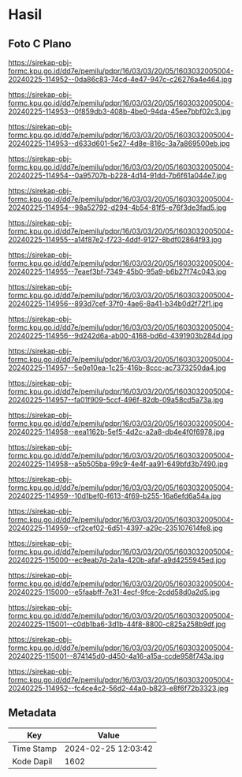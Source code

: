 # Hasil

## Foto C Plano

https://sirekap-obj-formc.kpu.go.id/dd7e/pemilu/pdpr/16/03/03/20/05/1603032005004-20240225-114952--0da86c83-74cd-4e47-947c-c26276a4e464.jpg

https://sirekap-obj-formc.kpu.go.id/dd7e/pemilu/pdpr/16/03/03/20/05/1603032005004-20240225-114953--0f859db3-408b-4be0-94da-45ee7bbf02c3.jpg

https://sirekap-obj-formc.kpu.go.id/dd7e/pemilu/pdpr/16/03/03/20/05/1603032005004-20240225-114953--d633d601-5e27-4d8e-816c-3a7a869500eb.jpg

https://sirekap-obj-formc.kpu.go.id/dd7e/pemilu/pdpr/16/03/03/20/05/1603032005004-20240225-114954--0a95707b-b228-4d14-91dd-7b6f61a044e7.jpg

https://sirekap-obj-formc.kpu.go.id/dd7e/pemilu/pdpr/16/03/03/20/05/1603032005004-20240225-114954--98a52792-d294-4b54-81f5-e76f3de3fad5.jpg

https://sirekap-obj-formc.kpu.go.id/dd7e/pemilu/pdpr/16/03/03/20/05/1603032005004-20240225-114955--a14f87e2-f723-4ddf-9127-8bdf02864f93.jpg

https://sirekap-obj-formc.kpu.go.id/dd7e/pemilu/pdpr/16/03/03/20/05/1603032005004-20240225-114955--7eaef3bf-7349-45b0-95a9-b6b27f74c043.jpg

https://sirekap-obj-formc.kpu.go.id/dd7e/pemilu/pdpr/16/03/03/20/05/1603032005004-20240225-114956--893d7cef-37f0-4ae6-8a41-b34b0d2f72f1.jpg

https://sirekap-obj-formc.kpu.go.id/dd7e/pemilu/pdpr/16/03/03/20/05/1603032005004-20240225-114956--9d242d6a-ab00-4168-bd6d-4391903b284d.jpg

https://sirekap-obj-formc.kpu.go.id/dd7e/pemilu/pdpr/16/03/03/20/05/1603032005004-20240225-114957--5e0e10ea-1c25-416b-8ccc-ac7373250da4.jpg

https://sirekap-obj-formc.kpu.go.id/dd7e/pemilu/pdpr/16/03/03/20/05/1603032005004-20240225-114957--fa01f909-5ccf-496f-82db-09a58cd5a73a.jpg

https://sirekap-obj-formc.kpu.go.id/dd7e/pemilu/pdpr/16/03/03/20/05/1603032005004-20240225-114958--eea1162b-5ef5-4d2c-a2a8-db4e4f0f6978.jpg

https://sirekap-obj-formc.kpu.go.id/dd7e/pemilu/pdpr/16/03/03/20/05/1603032005004-20240225-114958--a5b505ba-99c9-4e4f-aa91-649bfd3b7490.jpg

https://sirekap-obj-formc.kpu.go.id/dd7e/pemilu/pdpr/16/03/03/20/05/1603032005004-20240225-114959--10d1bef0-f613-4f69-b255-16a6efd6a54a.jpg

https://sirekap-obj-formc.kpu.go.id/dd7e/pemilu/pdpr/16/03/03/20/05/1603032005004-20240225-114959--cf2cef02-6d51-4397-a29c-235107614fe8.jpg

https://sirekap-obj-formc.kpu.go.id/dd7e/pemilu/pdpr/16/03/03/20/05/1603032005004-20240225-115000--ec9eab7d-2a1a-420b-afaf-a9d4255945ed.jpg

https://sirekap-obj-formc.kpu.go.id/dd7e/pemilu/pdpr/16/03/03/20/05/1603032005004-20240225-115000--e5faabff-7e31-4ecf-9fce-2cdd58d0a2d5.jpg

https://sirekap-obj-formc.kpu.go.id/dd7e/pemilu/pdpr/16/03/03/20/05/1603032005004-20240225-115001--c0db1ba6-3d1b-44f8-8800-c825a258b9df.jpg

https://sirekap-obj-formc.kpu.go.id/dd7e/pemilu/pdpr/16/03/03/20/05/1603032005004-20240225-115001--874145d0-d450-4a16-a15a-ccde958f743a.jpg

https://sirekap-obj-formc.kpu.go.id/dd7e/pemilu/pdpr/16/03/03/20/05/1603032005004-20240225-114952--fc4ce4c2-56d2-44a0-b823-e8f6f72b3323.jpg


## Metadata

| Key        | Value               |
| ---------- | ------------------- |
| Time Stamp | 2024-02-25 12:03:42 |
| Kode Dapil | 1602                |



